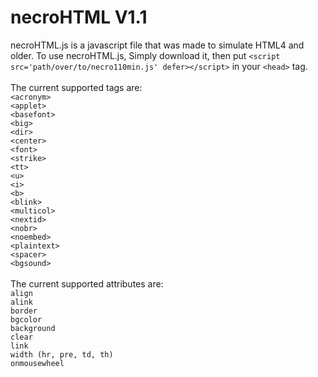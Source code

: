 # necroHTML V1.1
necroHTML.js is a javascript file that was made to simulate HTML4 and older.
To use necroHTML.js, Simply download it, then put `<script src='path/over/to/necro110min.js' defer></script>` in your `<head>` tag.<br/>
<br/>
The current supported tags are:<br/>
`<acronym>`<br/>
`<applet>`<br/>
`<basefont>`<br/>
`<big>`<br/>
`<dir>`<br/>
`<center>`<br/>
`<font>`<br/>
`<strike>`<br/>
`<tt>`<br/>
`<u>`<br/>
`<i>`<br/>
`<b>`<br/>
`<blink>`<br/>
`<multicol>`<br/>
`<nextid>`<br/>
`<nobr>`<br/>
`<noembed>`<br/>
`<plaintext>`<br/>
`<spacer>`<br/>
`<bgsound>`<br/>
<br/>
The current supported attributes are:<br/>
`align`<br/>
`alink`<br/>
`border`<br/>
`bgcolor`<br/>
`background`<br/>
`clear`<br/>
`link`<br/>
`width (hr, pre, td, th)`<br/>
`onmousewheel`<br/>
